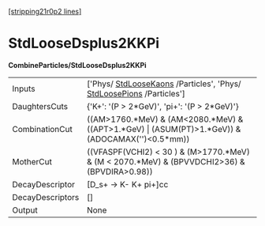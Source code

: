 [[stripping21r0p2 lines]](./stripping21r0p2-index)

# StdLooseDsplus2KKPi

**CombineParticles/StdLooseDsplus2KKPi**

|                  |                                                                                                                                              |
|------------------|----------------------------------------------------------------------------------------------------------------------------------------------|
| Inputs           | ['Phys/ [StdLooseKaons](./stripping21r0p2-stdloosekaons) /Particles', 'Phys/ [StdLoosePions](./stripping21r0p2-stdloosepions) /Particles'] |
| DaughtersCuts    | {'K+': '(P \> 2\*GeV)', 'pi+': '(P \> 2\*GeV)'}                                                                                              |
| CombinationCut   | ((AM\>1760.\*MeV) & (AM\<2080.\*MeV) & ((APT\>1.\*GeV) \| (ASUM(PT)\>1.\*GeV)) & (ADOCAMAX('')\<0.5\*mm))                                    |
| MotherCut        | ((VFASPF(VCHI2) \< 30 ) & (M\>1770.\*MeV) & (M \< 2070.\*MeV) & (BPVVDCHI2\>36) & (BPVDIRA\>0.98))                                           |
| DecayDescriptor  | [D_s+ -\> K- K+ pi+]cc                                                                                                                     |
| DecayDescriptors | []                                                                                                                                         |
| Output           | None                                                                                                                                         |
